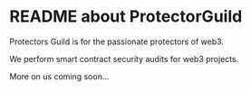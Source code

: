 # README about ProtectorGuild

Protectors Guild is for the passionate protectors of web3. 

We perform smart contract security audits for web3 projects. 

More on us coming soon...
